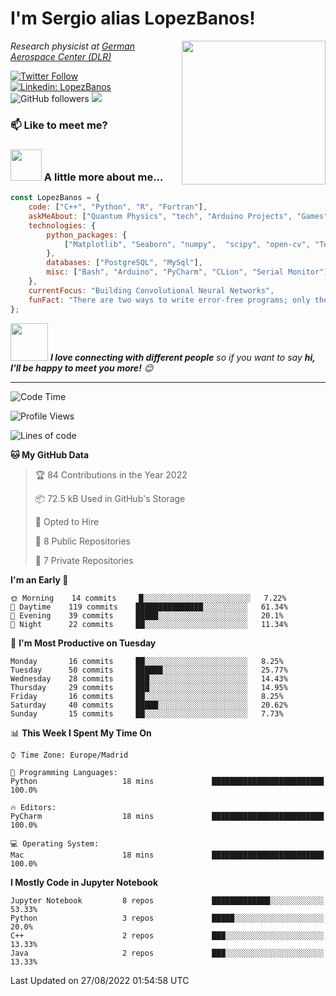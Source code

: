 # I'm Sergio alias LopezBanos! 
<img align='right' src="https://media.giphy.com/media/M9gbBd9nbDrOTu1Mqx/giphy.gif" width="230">
<p><em>Research physicist at <a href="https://www.dlr.de/DE/Home/home_node.html">German Aerospace Center (DLR)
</em></p>

[![Twitter Follow](https://img.shields.io/twitter/follow/lopezbanos_s?label=Follow)](https://twitter.com/intent/follow?screen_name=lopezbanos_s)
[![Linkedin: LopezBanos](https://img.shields.io/badge/-anmol-blue?style=flat-square&logo=Linkedin&logoColor=white&link=https://www.linkedin.com/in/anmol-p-singh/)](https://www.linkedin.com/in/sergio-lópez-baños/)
![GitHub followers](https://img.shields.io/github/followers/LopezBanos?label=Follow&style=social)
![](https://visitor-badge.glitch.me/badge?page_id=LopezBanos.LopezBanos)


### 📫 Like to meet me?


### <img src="https://media.giphy.com/media/VgCDAzcKvsR6OM0uWg/giphy.gif" width="50"> A little more about me...  

```javascript
const LopezBanos = {
    code: ["C++", "Python", "R", "Fortran"],
    askMeAbout: ["Quantum Physics", "tech", "Arduino Projects", "Games"],
    technologies: {
        python_packages: {
            ["Matplotlib", "Seaborn", "numpy",  "scipy", "open-cv", "TensorFlow", "Pandas"]
        },
        databases: ["PostgreSQL", "MySql"],
        misc: ["Bash", "Arduino", "PyCharm", "CLion", "Serial Monitor"]
    },
    currentFocus: "Building Convolutional Neural Networks",
    funFact: "There are two ways to write error-free programs; only the third one works"
};
```

<img src="https://media.giphy.com/media/LnQjpWaON8nhr21vNW/giphy.gif" width="60"> <em><b>I love connecting with different people</b> so if you want to say <b>hi, I'll be happy to meet you more!</b> 😊</em>

---
<!--START_SECTION:waka-->
![Code Time](http://img.shields.io/badge/Code%20Time-0%20secs-blue)

![Profile Views](http://img.shields.io/badge/Profile%20Views-43-blue)

![Lines of code](https://img.shields.io/badge/From%20Hello%20World%20I%27ve%20Written-412%20Thousand%20lines%20of%20code-blue)

**🐱 My GitHub Data** 

> 🏆 84 Contributions in the Year 2022
 > 
> 📦 72.5 kB Used in GitHub's Storage 
 > 
> 💼 Opted to Hire
 > 
> 📜 8 Public Repositories 
 > 
> 🔑 7 Private Repositories  
 > 
**I'm an Early 🐤** 

```text
🌞 Morning    14 commits     █░░░░░░░░░░░░░░░░░░░░░░░░   7.22% 
🌆 Daytime    119 commits    ███████████████░░░░░░░░░░   61.34% 
🌃 Evening    39 commits     █████░░░░░░░░░░░░░░░░░░░░   20.1% 
🌙 Night      22 commits     ██░░░░░░░░░░░░░░░░░░░░░░░   11.34%

```
📅 **I'm Most Productive on Tuesday** 

```text
Monday       16 commits     ██░░░░░░░░░░░░░░░░░░░░░░░   8.25% 
Tuesday      50 commits     ██████░░░░░░░░░░░░░░░░░░░   25.77% 
Wednesday    28 commits     ███░░░░░░░░░░░░░░░░░░░░░░   14.43% 
Thursday     29 commits     ███░░░░░░░░░░░░░░░░░░░░░░   14.95% 
Friday       16 commits     ██░░░░░░░░░░░░░░░░░░░░░░░   8.25% 
Saturday     40 commits     █████░░░░░░░░░░░░░░░░░░░░   20.62% 
Sunday       15 commits     ██░░░░░░░░░░░░░░░░░░░░░░░   7.73%

```


📊 **This Week I Spent My Time On** 

```text
⌚︎ Time Zone: Europe/Madrid

💬 Programming Languages: 
Python                   18 mins             █████████████████████████   100.0%

🔥 Editors: 
PyCharm                  18 mins             █████████████████████████   100.0%

💻 Operating System: 
Mac                      18 mins             █████████████████████████   100.0%

```

**I Mostly Code in Jupyter Notebook** 

```text
Jupyter Notebook         8 repos             █████████████░░░░░░░░░░░░   53.33% 
Python                   3 repos             █████░░░░░░░░░░░░░░░░░░░░   20.0% 
C++                      2 repos             ███░░░░░░░░░░░░░░░░░░░░░░   13.33% 
Java                     2 repos             ███░░░░░░░░░░░░░░░░░░░░░░   13.33%

```



 Last Updated on 27/08/2022 01:54:58 UTC
<!--END_SECTION:waka-->
